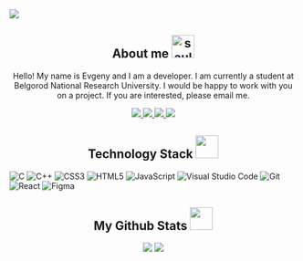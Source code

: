 <img src="https://i.pinimg.com/originals/2c/0e/9e/2c0e9ed04ed613c8b40468ad7c36e74a.jpg"  />

<h2 align="center">About me <img src="https://cdn3.emoji.gg/emojis/9014-saulmoment.png" width="40px" height="40px" alt="saulmoment"></h2>

<p align="center">
Hello! My name is Evgeny and I am a developer. I am currently a student at Belgorod National Research University. I would be happy to work with you on a project. If you are interested, please email me. 
</p>

<p align="center">
 
 <a href="mailto: roflendler@gmail.com"/>
 <img src="https://img.shields.io/badge/Gmail-D14836?style=for-the-badge&logo=gmail&logoColor=white&link=mailto:roflendler@gmail.com"/>
</a>
 
  <a href="https://twitter.com/ClownGlock">
 <img src="https://img.shields.io/badge/Twitter-%231DA1F2.svg?style=for-the-badge&logo=Twitter&logoColor=white&link=https://twitter.com/ClownGlock"/>
</a>

<a href="https://discordapp.com/users/401821618084773910">
 <img src="https://img.shields.io/badge/Discord-%235865F2.svg?style=for-the-badge&logo=discord&logoColor=white&link=https://discordapp.com/users/401821618084773910"/>
</a>
   
   <a href="https://vk.com/roflendler">
 <img src="https://img.shields.io/badge/VKontakte-%232E87FB.svg?&style=for-the-badge&logo=vk&logoColor=white&link=https://vk.com/roflendler"/>
</a>
   
 </p>


<h2 align="center">Technology Stack <img src="https://cdn3.emoji.gg/emojis/8104-walter-dog.png" width="40"></h2>

<p align="center"> 
 
  ![C](https://img.shields.io/badge/c-%2300599C.svg?style=for-the-badge&logo=c&logoColor=white)
  ![C++](https://img.shields.io/badge/c++-%2300599C.svg?style=for-the-badge&logo=c%2B%2B&logoColor=white)
  ![CSS3](https://img.shields.io/badge/css3-%231572B6.svg?style=for-the-badge&logo=css3&logoColor=white)
  ![HTML5](https://img.shields.io/badge/html5-%23E34F26.svg?style=for-the-badge&logo=html5&logoColor=white)
  ![JavaScript](https://img.shields.io/badge/javascript-%23323330.svg?style=for-the-badge&logo=javascript&logoColor=%23F7DF1E)
  ![Visual Studio Code](https://img.shields.io/badge/Visual%20Studio%20Code-0078d7.svg?style=for-the-badge&logo=visual-studio-code&logoColor=white)
  ![Git](https://img.shields.io/badge/git-%23F05033.svg?style=for-the-badge&logo=git&logoColor=white)
  ![React](https://img.shields.io/badge/react-%2320232a.svg?style=for-the-badge&logo=react&logoColor=%2361DAFB)
  ![Figma](https://img.shields.io/badge/figma-%23F24E1E.svg?style=for-the-badge&logo=figma&logoColor=white)
 
</p>

<h2 align="center"> My Github Stats <img src="https://cdn3.emoji.gg/emojis/8135-ghost-mw2.png" width="40px" height="40px"></h2>

<p align = "center">
  <img  src = "https://github-readme-stats.vercel.app/api?username=KenieEX&show_icons=true&theme=radical&line_height=27">
  <img src = "https://github-readme-stats.vercel.app/api/top-langs/?username=KenieEX&theme=radical">
</p>

<br/>

